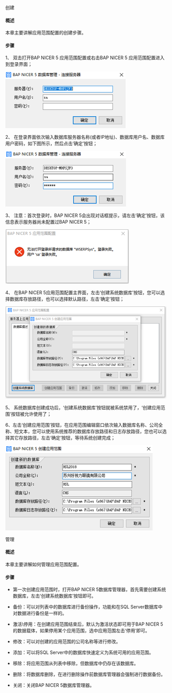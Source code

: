 创建

#### **概述**

本章主要讲解应用范围配置的创建步骤。

#### **步骤**

1、  双击打开BAP NICER 5 应用范围配置或右击BAP NICER 5 应用范围配置进入到登录界面；

![img](images/pz3.1.png) 

2、 在登录界面依次输入数据库服务器名称(或者IP地址)、数据库用户名、数据库用户密码，如下图所示，然后点击‘确定’按钮；

![img](images/pz3.2.png) 

3、 注意：首次登录时，BAP NICER 5会出现对话框提示，请左击‘确定’按钮，该信息表示服务器尚未配置过BAP NICER 5；

![img](images/pz3.3.png) 

4、 在BAP NICER 5应用范围配置主界面，左击‘创建系统数据库’按钮，您可以选择数据库存放路径，也可以选择默认路径，左击‘确定’按钮；

![img](images/pz3.4.png)

5、 系统数据库创建成功后，‘创建系统数据库’按钮就被系统禁用了，‘创建应用范围’按钮被允许使用了；

6、左击‘创建应用范围’按钮，在应用范围编辑窗口依次输入数据库名称、公司全称、短文本，您可以使用系统推荐的数据库存放路径和日志存放路径，您也可以选择其它存放路径，左击‘确定’按钮，等待系统创建完成；

![img](images/pz3.5.png) 

管理

#### **概述**

本章主要讲解如何管理应用范围配置。

#### **步骤**

- 第一次创建应用范围时，打开BAP NICER 5数据库管理器，首先需要创建系统数据库，左击‘创建系统数据库’按钮即可。

- 备份：可以对列表中的数据库进行备份操作，功能和在SQL Server数据库中对数据进行备份是一样的。

- 激活\停用：在创建应用范围结束后，默认为激活状态即可用于BAP NICER 5的数据载体，如果停用某个应用范围，选中应用范围左击‘停用’即可。

- 修改：可以对创建的应用范围的公司名称等进行修改。

- 添加：可以将SQL Server中的数据库快速定义为系统可用的应用范围。

- 移除：将应用范围从列表中移除，但数据库中仍存在该数据库。

- 删除：将数据库删除，在进行删除操作前数据库管理器会强制进行数据备份。

- 关闭：关闭BAP NICER 5数据库管理器。